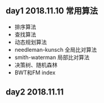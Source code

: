 
## day1 2018.11.10 常用算法
  - 排序算法
  - 查找算法
  - 动态规划算法
  - needleman-kunsch 全局比对算法
  - smith-waterman 局部比对算法
  - 决策树、随机森林
  - BWT和FM index

## day2 2018.11.11 
